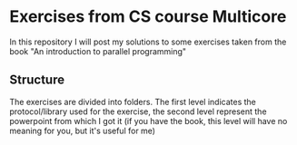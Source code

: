 # Exercises from CS course Multicore
In this repository I will post my solutions to some exercises taken from the book "An introduction to parallel programming"
## Structure
The exercises are divided into folders. The first level indicates the protocol/library used for the exercise, the second level represent the powerpoint from which I got it (if you have the book, this level will have no meaning for you, but it's useful for me)
